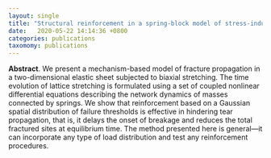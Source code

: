 ```yaml
---
layout: single
title: "Structural reinforcement in a spring-block model of stress-induced fracture propagation"
date:   2020-05-22 14:14:36 +0800
categories: publications
taxomomy: publications
---
```

**Abstract**. We present a mechanism-based model of fracture propagation in a two-dimensional elastic sheet subjected to biaxial stretching. The time evolution of lattice stretching is formulated using a set of coupled nonlinear differential equations describing the network dynamics of masses connected by springs. We show that reinforcement based on a Gaussian spatial distribution of failure thresholds is effective in hindering tear propagation, that is, it delays the onset of breakage and reduces the total fractured sites at equilibrium time. The method presented here is general—it can incorporate any type of load distribution and test any reinforcement procedures.
